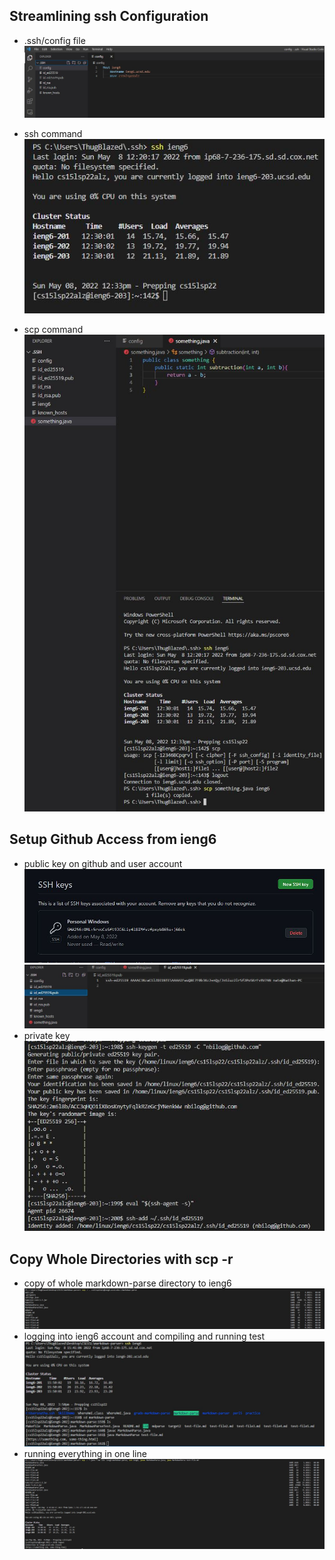 ## Streamlining ssh Configuration
- .ssh/config file  
![streamline1](streamline1.JPG)

- ssh command  
![streamline2](streamline2.JPG)

- scp command  
![streamline3](streamline3.JPG)

## Setup Github Access from ieng6
- public key on github and user account  
![setup1](setup1.JPG)  
![setup2](setup2.JPG)
- private key
![setup3](setup3.JPG)
  
## Copy Whole Directories with scp -r
- copy of whole markdown-parse directory to ieng6
![copy4](copy4.JPG)
- logging into ieng6 account and compiling and running test
![copy3](copy3.JPG)
- running everything in one line
![copy5](copy5.JPG)
